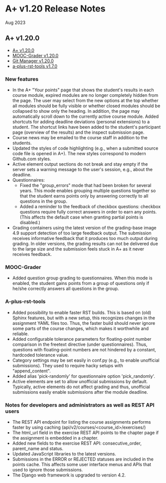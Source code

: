 # A+ v1.20 Release Notes

Aug 2023

## A+ v1.20.0

* [A+ v1.20.0](https://github.com/apluslms/a-plus/releases/tag/v1.20.0)
* [MOOC-Grader v1.20.0](https://github.com/apluslms/mooc-grader/releases/tag/v1.20.0)
* [Git Manager v1.20.0](https://github.com/apluslms/gitmanager/releases/tag/v1.20.0)
* [a-plus-rst-tools v1.7.0](https://github.com/apluslms/a-plus-rst-tools/releases/tag/v1.7.0)

### New features
* In the A+ "Your points" page that shows the student's results in each course module, expired modules are no longer completely hidden from the page. The user may select from the new options at the top whether all modules should be fully visible or whether closed modules should be collapsed to show only the heading. In addition, the page may automatically scroll down to the currently active course module.
Added shortcuts for adding deadline deviations (personal extensions) to a student. The shortcut links have been added to the student's participant page (overview of the results) and the inspect submission page.
* Course news may be emailed to the course staff in addition to the students.
* Updated the styles of code highlighting (e.g., when a submitted source code file is opened in A+). The new styles correspond to modern Github.com styles.
* Active element output sections do not break and stay empty if the server sets a warning message to the user's session, e.g., about the deadline.
* Questionnaires:
  - Fixed the "group_errors" mode that had been broken for several years. This mode enables grouping multiple questions together so that the student earns points only by answering correctly to all questions in the group.
  - Added a reminder to the feedback of checkbox questions: checkbox questions require fully correct answers in order to earn any points. (This affects the default case when granting partial points is disabled.)
* Grading containers using the latest version of the grading-base image 4.9 support detection of too large feedback output. The submission receives informative feedback that it produces too much output during grading. In older versions, the grading results can not be delivered due to the large size and the submission feels stuck in A+ as it never receives feedback.

### MOOC-Grader
* Added question group grading to questionnaires. When this mode is enabled, the student gains points from a group of questions only if he/she correctly answers all questions in the group.

### A-plus-rst-tools
* Added possibility to enable faster RST builds. This is based on (old) Sphinx features, but with a new setup, this recognizes changes in the assignment YAML files too. Thus, the faster build should never ignore some parts of the course changes, which makes it worthwhile and reliable.
* Added configurable tolerance parameters for floating-point number comparison in the freetext directive (under questionnaires). Thus, questions with floating-point numbers are not hindered by a constant, hardcoded tolerance value.
* Category settings may be set easily in conf.py (e.g., to enable unofficial submissions). They used to require hacky setups with "append_content".
* Added alias 'pick-randomly' for questionnaire option 'pick_randomly'.
* Active elements are set to allow unofficial submissions by default. Typically, active elements do not affect grading and thus, unofficial submissions easily enable submissions after the module deadline.

### Notes for developers and administrators as well as REST API users
* The REST API endpoint for listing the course assignments performs faster by using caching (api/v2/courses/<course_id>/exercises/)
* The html_url field in the exercise REST API points to the chapter page if the assignment is embedded in a chapter.
* Added new fields to the exercise REST API: consecutive_order, parent_name and status.
* Updated JavaScript libraries to the latest versions.
* Submissions in the ERROR or REJECTED statuses are included in the points cache. This affects some user interface menus and APIs that used to ignore those submissions.
* The Django web framework is upgraded to version 4.2.

